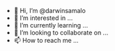 - 👋 Hi, I’m @darwinsamalo
- 👀 I’m interested in ...
- 🌱 I’m currently learning ...
- 💞️ I’m looking to collaborate on ...
- 📫 How to reach me ...

<!---
darwinsamalo/darwinsamalo is a ✨ special ✨ repository because its `README.md` (this file) appears on your GitHub profile.
You can click the Preview link to take a look at your changes.
--->
